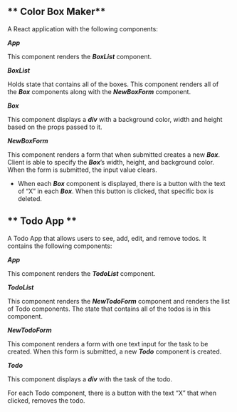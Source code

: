 ## ** Color Box Maker**

A React application with the following components:

***App***

This component renders the ***BoxList*** component.

***BoxList***

Holds state that contains all of the boxes. This component renders all of the ***Box*** components along with the ***NewBoxForm*** component.

***Box***

This component displays a ***div*** with a background color, width and height based on the props passed to it.

***NewBoxForm***

This component renders a form that when submitted creates a new ***Box***. Client is able to specify the ***Box***’s width, height, and background color. When the form is submitted, the input value clears.

- When each ***Box*** component is displayed, there is a button with the text of “X” in each ***Box***. When this button is clicked, that specific box is deleted.



## ** Todo App **

A Todo App that allows users to see, add, edit, and remove todos. It contains the following components:

***App***

This component renders the ***TodoList*** component.

***TodoList***

This component renders the ***NewTodoForm*** component and renders the list of Todo components. The state that contains all of the todos is in this component.

***NewTodoForm***

This component renders a form with one text input for the task to be created. When this form is submitted, a new ***Todo*** component is created. 

***Todo***

This component displays a ***div*** with the task of the todo.

For each Todo component, there is a button with the text “X” that when clicked, removes the todo.

